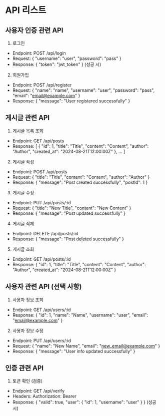 # API 리스트

## 사용자 인증 관련 API
1. 로그인
* Endpoint: POST /api/login
* Request: { "username": "user", "password": "pass" }
* Response: { "token": "jwt_token" } (성공 시)
2. 회원가입
* Endpoint: POST /api/register
* Request: { "name": "name", "username": "user", "password": "pass", "email": "email@example.com" }
* Response: { "message": "User registered successfully" }

## 게시글 관련 API
1. 게시글 목록 조회
* Endpoint: GET /api/posts
* Response: [ { "id": 1, "title": "Title", "content": "Content", "author": "Author", "created_at": "2024-08-21T12:00:00Z" }, ... ]

2. 게시글 작성
* Endpoint: POST /api/posts
* Request: { "title": "Title", "content": "Content", "author": "Author" }
* Response: { "message": "Post created successfully", "postId": 1 }

3. 게시글 수정
* Endpoint: PUT /api/posts/:id
* Request: { "title": "New Title", "content": "New Content" }
* Response: { "message": "Post updated successfully" }

4. 게시글 삭제
* Endpoint: DELETE /api/posts/:id
* Response: { "message": "Post deleted successfully" }

5. 게시글 조회
* Endpoint: GET /api/posts/:id
* Response: { "id": 1, "title": "Title", "content": "Content", "author": "Author", "created_at": "2024-08-21T12:00:00Z" }

## 사용자 관련 API (선택 사항)
1. 사용자 정보 조회
* Endpoint: GET /api/users/:id
* Response: { "id": 1, "name": "Name", "username": "user", "email": "email@example.com" }

2. 사용자 정보 수정
* Endpoint: PUT /api/users/:id
* Request: { "name": "New Name", "email": "new_email@example.com" }
* Response: { "message": "User info updated successfully" }

## 인증 관련 API
1. 토큰 확인 (검증)
* Endpoint: GET /api/verify
* Headers: Authorization: Bearer <token>
* Response: { "valid": true, "user": { "id": 1, "username": "user" } } (성공 시)
